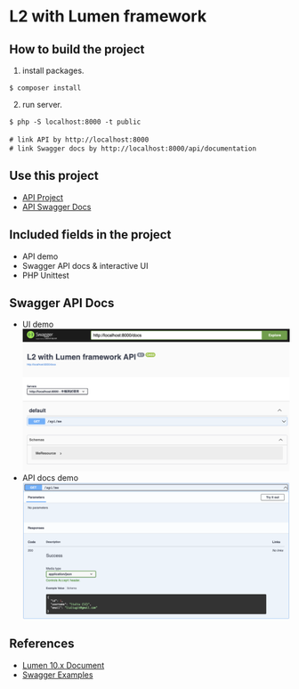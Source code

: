 # L2 with Lumen framework

## How to build the project

1. install packages.
  ```shell
  $ composer install
  ```
2. run server.
  ```shell
  $ php -S localhost:8000 -t public

  # link API by http://localhost:8000
  # link Swagger docs by http://localhost:8000/api/documentation
  ```

## Use this project

- [API Project](http://localhost:8000)
- [API Swagger Docs](http://localhost:8000/api/documentation)

## Included fields in the project

- API demo
- Swagger API docs & interactive UI
- PHP Unittest

## Swagger API Docs

- UI demo
![UI demo](./README/images/swagger-UI.png)
- API docs demo
![API docs demo](./README/images/swagger-API-docs.png)

## References

- [Lumen 10.x Document](https://lumen.laravel.com/docs/10.x)
- [Swagger Examples](https://github.com/zircote/swagger-php/tree/master/Examples)
